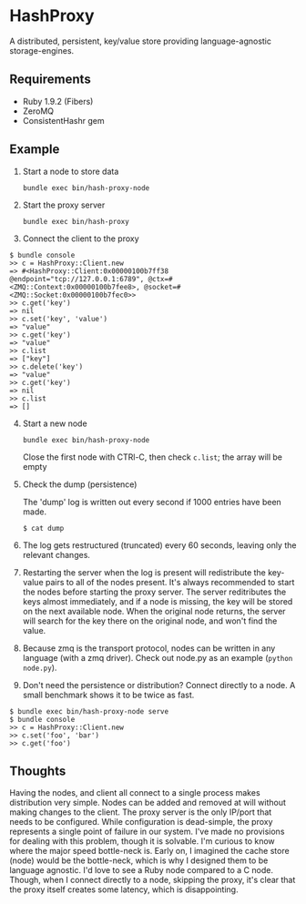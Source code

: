 HashProxy
=========

A distributed, persistent, key/value store providing language-agnostic
storage-engines.

Requirements
------------
* Ruby 1.9.2 (Fibers)
* ZeroMQ
* ConsistentHashr gem

Example
-------

1. Start a node to store data

    `bundle exec bin/hash-proxy-node`

2. Start the proxy server

    `bundle exec bin/hash-proxy`

3. Connect the client to the proxy

```
$ bundle console
>> c = HashProxy::Client.new
=> #<HashProxy::Client:0x00000100b7ff38 @endpoint="tcp://127.0.0.1:6789", @ctx=#<ZMQ::Context:0x00000100b7fee8>, @socket=#<ZMQ::Socket:0x00000100b7fec0>>
>> c.get('key')
=> nil
>> c.set('key', 'value')
=> "value"
>> c.get('key')
=> "value"
>> c.list
=> ["key"]
>> c.delete('key')
=> "value"
>> c.get('key')
=> nil
>> c.list
=> []
```

4. Start a new node

    `bundle exec bin/hash-proxy-node`

    Close the first node with CTRl-C, then
    check `c.list`; the array will be empty

5. Check the dump (persistence)

    The 'dump' log is written out every second if 1000 entries have been
    made.

    `$ cat dump`

6. The log gets restructured (truncated) every 60 seconds, leaving only the relevant changes.

7. Restarting the server when the log is present will redistribute the key-value pairs to all of the nodes present. It's always recommended to start the nodes before starting the proxy server. The server reditributes the keys almost immediately, and if a node is missing, the key will be stored on the next available node. When the original node returns, the server will search for the key there on the original node, and won't find the value.

8. Because zmq is the transport protocol, nodes can be written in any language (with a zmq driver). Check out node.py as an example (`python node.py`).

9. Don't need the persistence or distribution? Connect directly to a node. A small benchmark shows it to be twice as fast.

```
$ bundle exec bin/hash-proxy-node serve
$ bundle console
>> c = HashProxy::Client.new
>> c.set('foo', 'bar')
>> c.get('foo')
```

Thoughts
--------
Having the nodes, and client all connect to a single process makes distribution very simple. Nodes can be added and removed at will without making changes to the client. The proxy server is the only IP/port that needs to be configured. While configuration is dead-simple, the proxy represents a single point of failure in our system. I've made no provisions for dealing with this problem, though it is solvable.
I'm curious to know where the major speed bottle-neck is. Early on, I imagined the cache store (node) would be the bottle-neck, which is why I designed them to be language agnostic. I'd love to see a Ruby node compared to a C node. Though, when I connect directly to a node, skipping the proxy, it's clear that the proxy itself creates some latency, which is disappointing.

